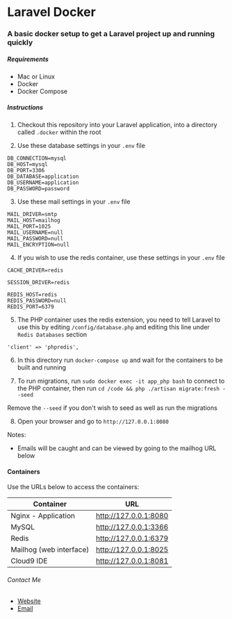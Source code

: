 # Laravel Docker

### A basic docker setup to get a Laravel project up and running quickly

##### Requirements

* Mac or Linux
* Docker
* Docker Compose

##### Instructions

1) Checkout this repository into your Laravel application, into a directory called `.docker` within the root

2) Use these database settings in your `.env` file

```
DB_CONNECTION=mysql
DB_HOST=mysql
DB_PORT=3306
DB_DATABASE=application
DB_USERNAME=application
DB_PASSWORD=password
```

3) Use these mail settings in your `.env` file

```
MAIL_DRIVER=smtp
MAIL_HOST=mailhog
MAIL_PORT=1025
MAIL_USERNAME=null
MAIL_PASSWORD=null
MAIL_ENCRYPTION=null
```

4) If you wish to use the redis container, use these settings in your `.env` file

```
CACHE_DRIVER=redis
```

```
SESSION_DRIVER=redis
```

```
REDIS_HOST=redis
REDIS_PASSWORD=null
REDIS_PORT=6379
```

5) The PHP container uses the redis extension, you need to tell Laravel to use this by editing `/config/database.php` and editing this line under `Redis Databases` section

```
'client' => 'phpredis',
```

6) In this directory run `docker-compose up` and wait for the containers to be built and running

7) To run migrations, run `sudo docker exec -it app_php bash` to connect to the PHP container, then run `cd /code && php ./artisan migrate:fresh --seed`

Remove the `--seed` if you don't wish to seed as well as run the migrations

8) Open your browser and go to `http://127.0.0.1:8080`

Notes:

* Emails will be caught and can be viewed by going to the mailhog URL below


#### Containers

Use the URLs below to access the containers:

| Container | URL |
| ------ | ------ |
| Nginx - Application | http://127.0.0.1:8080 |
| MySQL | http://127.0.0.1:3366 |
| Redis | http://127.0.0.1:6379 |
| Mailhog (web interface) | http://127.0.0.1:8025 |
| Cloud9 IDE | http://127.0.0.1:8081 |



###### Contact Me

 * [Website](https://lparkinson.com/)
 * [Email](mailto:mail@lparkinson.com)
